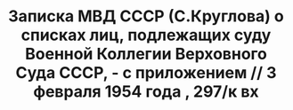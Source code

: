 ---
title: Записка МВД СССР (С.Круглова) о списках лиц, подлежащих суду Военной Коллегии
  Верховного Суда СССР, - с приложением // 3 февраля 1954 года , 297/к вх
description: РГАСПИ, ф.17, оп.171, дело 409, лист 1
images:
- /disk/pictures/v01/17-171-409-001.jpg
---